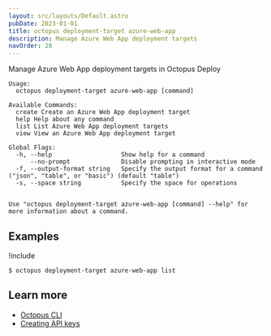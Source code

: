 ```yaml
---
layout: src/layouts/Default.astro
pubDate: 2023-01-01
title: octopus deployment-target azure-web-app
description: Manage Azure Web App deployment targets
navOrder: 28
---
```


Manage Azure Web App deployment targets in Octopus Deploy


```
Usage:
  octopus deployment-target azure-web-app [command]

Available Commands:
  create Create an Azure Web App deployment target
  help Help about any command
  list List Azure Web App deployment targets
  view View an Azure Web App deployment target

Global Flags:
  -h, --help                   Show help for a command
      --no-prompt              Disable prompting in interactive mode
  -f, --output-format string   Specify the output format for a command ("json", "table", or "basic") (default "table")
  -s, --space string           Specify the space for operations


Use "octopus deployment-target azure-web-app [command] --help" for more information about a command.
```

## Examples

!include <samples-instance>


```
$ octopus deployment-target azure-web-app list

```

## Learn more

- [Octopus CLI](/docs/octopus-rest-api/cli/)
- [Creating API keys](/docs/octopus-rest-api/how-to-create-an-api-key.md)